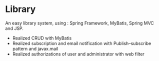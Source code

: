 # Library
An easy library system, using : Spring Framework, MyBatis, Spring MVC and JSP.

- Realized CRUD with MyBatis
- Realized subscription and email notification with Publish–subscribe pattern and javax.mail
- Realized authorizations of user and administrator with web filter
